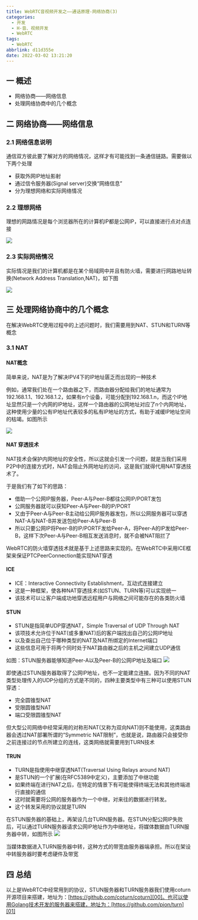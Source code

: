 ```yaml
---
title: WebRTC音视频开发之——通话原理-网络协商(3)
categories:
  - 开发
  - H-音、视频开发
  - WebRTC
tags:
  - WebRTC
abbrlink: d11d355e
date: 2022-03-02 13:21:20
---
```

## 一 概述

* 网络协商——网络信息
* 处理网络协商中的几个概念

<!--more-->

## 二 网络协商——网络信息

### 2.1 网络信息说明

通信双方彼此要了解对方的网络情况，这样才有可能找到一条通信链路。需要做以下两个处理

* 获取外网IP地址影射
* 通过信令服务器(Signal server)交换“网络信息”
* 分为理想网络和实际网络情况

### 2.2 理想网络

理想的网路情况是每个浏览器所在的计算机IP都是公网IP，可以直接进行点对点连接

![][1]

### 2.3 实际网络情况

实际情况是我们的计算机都是在某个局域网中并且有防火墙，需要进行网路地址转换(Network Address Translation,NAT)，如下图

![][2]

## 三 处理网络协商中的几个概念

在解决WebRTC使用过程中的上述问题时，我们需要用到NAT、STUN和TURN等概念

### 3.1 NAT

#### NAT概念

简单来说，NAT是为了解决IPV4下的IP地址匮乏而出现的一种技术

例如，通常我们处在一个路由器之下，而路由器分配给我们的地址通常为192.168.1.1、192.168.1.2，如果有n个设备，可能分配到192.168.1.n，而这个IP地址显然只是一个内网的IP地址，这样一个路由器的公网地址对应了n个内网地址，这种使用少量的公有IP地址代表较多的私有IP地址的方式，有助于减缓IP地址空间的枯竭。如图所示

![][3]

#### NAT 穿透技术

NAT技术会保护内网地址的安全性，所以这就会引发一个问题，就是当我们采用P2P中的连接方式时，NAT会阻止外网地址的访问，这是我们就得代用NAT穿透技术了。

于是我们有了如下的思路：

* 借助一个公网IP服务器，Peer-A与Peer-B都往公网IP/PORT发包
* 公网服务器就可以获知Peer-A与Peer-B的IP/PORT
* 又由于Peer-A与Peer-B主动给公网IP服务器发包，所以公网服务器可以穿透NAT-A与NAT-B并发送包给Peer-A与Peer-B
* 所以只要公网IP将Peer-B的IP/PORTF发给Peer-A，将Peer-A的IP发给Peer-B，这样下次Peer-A与Peer-B相互发送消息时，就不会被NAT阻拦了

WebRTC的防火墙穿透技术就是基于上述思路来实现的。在WebRTC中采用ICE框架来保证PTCPeerConnection能实现NAT穿透

#### ICE

* ICE：Interactive Connectivity Establishment，互动式连接建立
* 这是一种框架，使各种NAT穿透技术(如STUN、TURN等)可以实现统一
* 该技术可以让客户端成功地穿透远程用户与网络之间可能存在的各类防火墙

#### STUN

* STUN是指简单UDP穿透NAT，Simple Traversal of UDP Through NAT
* 该项技术允许位于NAT(或多重NAT)后的客户端找出自己的公网IP地址
* 以及查出自己位于哪种类型的NAT及NAT所绑定的Internet端口
* 这些信息可用于将两个同时处于NAT路由器之后的主机之间建立UDP通信

如图：STUN服务器能够知道Peer-A以及Peer-B的公网IP地址及端口
![][4]

即使通过STUN服务器取得了公网IP地址，也不一定能建立连接。因为不同的NAT类型处理传入的UDP分组的方式是不同的，四种主要类型中有三种可以使用STUN穿透：

* 完全圆锥型NAT
* 受限圆锥型NAT
* 端口受限圆锥型NAT

但大型公司网络中经常采用的对称形NAT(又称为双向NAT)则不能使用，这类路由器会透过NAT部署所谓的“Symmetric NAT限制”，也就是说，路由器只会接受你之前连接过的节点所建立的连线，这类网络就需要用到TURN技术

#### TRUN

* TURN是指使用中继穿透NAT(Traversal Using Relays around NAT)
* 是STUN的一个扩展(在RFC5389中定义)，主要添加了中继功能
* 如果终端在进行NAT之后，在特定的情景下有可能使得终端无法和其他终端进行直接的通信
* 这时就需要将公网的服务器作为一个中继，对来往的数据进行转发。
* 这个转发采用的协议就是TURN

在STUN服务器的基础上，再架设几台TURN服务器。在STUN分配公网IP失败后，可以通过TURN服务器请求公网IP地址作为中继地址，将媒体数据由TURN服务器中转，如图所示
![][5]

当媒体数据进入TURN服务器中转，这种方式的带宽由服务器端承担。所以在架设中转服务器时要考虑硬件及带宽

## 四 总结

以上是WebRTC中经常用到的协议，STUN服务器和TURN服务器我们使用coturn开源项目来搭建，地址为：[https://github.com/coturn/coturn][00]。也可以使用Golang技术开发的服务器来搭建，地址为：[https://github.com/pion/turn][01]


[00]:https://github.com/coturn/coturn
[01]:https://github.com/pion/turn

[1]:https://fastly.jsdelivr.net/gh/PGzxc/CDN@master/blog-webrtc/webrtc-02-net-protocol-idea.png
[2]:https://fastly.jsdelivr.net/gh/PGzxc/CDN@master/blog-webrtc/webrtc-02-net-protocol-firewall.png
[3]:https://fastly.jsdelivr.net/gh/PGzxc/CDN@master/blog-webrtc/webrtc-02-net-route-struct.png
[4]:https://fastly.jsdelivr.net/gh/PGzxc/CDN@master/blog-webrtc/webrtc-02-stun-server-through.png
[5]:https://fastly.jsdelivr.net/gh/PGzxc/CDN@master/blog-webrtc/webrtc-02-turn-traversal-relay.png
